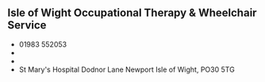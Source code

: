 
## Isle of Wight Occupational Therapy & Wheelchair Service

- <i class="fa fa-phone"></i> 01983 552053
- <i class="fa fa-envelope"></i> <a href="mailto:"></a>
- <i class="fa fa-home"></i> []()
- <i class="fa fa-building"></i> St Mary's Hospital Dodnor Lane   Newport Isle of Wight, PO30 5TG
